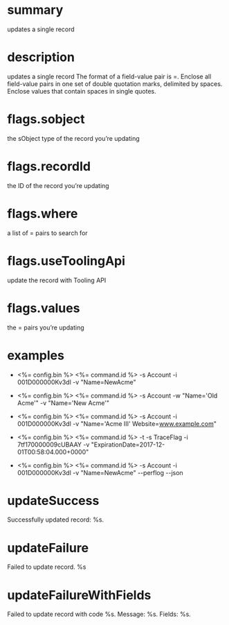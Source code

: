 # summary

updates a single record

# description

updates a single record
The format of a field-value pair is <fieldName>=<value>.
Enclose all field-value pairs in one set of double quotation marks, delimited by spaces.
Enclose values that contain spaces in single quotes.

# flags.sobject

the sObject type of the record you’re updating

# flags.recordId

the ID of the record you’re updating

# flags.where

a list of <fieldName>=<value> pairs to search for

# flags.useToolingApi

update the record with Tooling API

# flags.values

the <fieldName>=<value> pairs you’re updating

# examples

- <%= config.bin %> <%= command.id %> -s Account -i 001D000000Kv3dl -v "Name=NewAcme"

- <%= config.bin %> <%= command.id %> -s Account -w "Name='Old Acme'" -v "Name='New Acme'"

- <%= config.bin %> <%= command.id %> -s Account -i 001D000000Kv3dl -v "Name='Acme III' Website=www.example.com"

- <%= config.bin %> <%= command.id %> -t -s TraceFlag -i 7tf170000009cUBAAY -v "ExpirationDate=2017-12-01T00:58:04.000+0000"

- <%= config.bin %> <%= command.id %> -s Account -i 001D000000Kv3dl -v "Name=NewAcme" --perflog --json

# updateSuccess

Successfully updated record: %s.

# updateFailure

Failed to update record. %s

# updateFailureWithFields

Failed to update record with code %s. Message: %s. Fields: %s.
